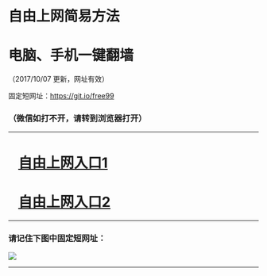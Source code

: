 ﻿# 自由上网简易方法

# 电脑、手机一键翻墙

（2017/10/07 更新，网址有效）

固定短网址：https://git.io/free99

### （微信如打不开，请转到浏览器打开）


***





# &nbsp;&nbsp; <a href="http://ft2444718231.fwq-tz-1001.info/fwqtz01.html?t=100700110091 " target="_blank">自由上网入口1</a>
# &nbsp;&nbsp; <a href="http://ft52177077.fwq-tz-1002.info/fwqtz02.html?t=10070013540 " target="_blank">自由上网入口2</a>
***

### 请记住下图中固定短网址：

<img src="https://s3-us-west-2.amazonaws.com/fwq-1001/yjfq-20170905okok.png" /> 


***

